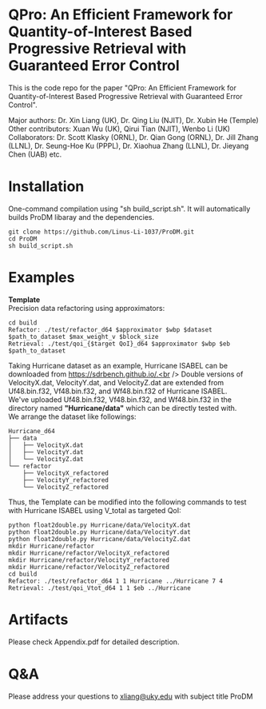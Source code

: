 # QPro: An Efficient Framework for Quantity-of-Interest Based Progressive Retrieval with Guaranteed Error Control

This is the code repo for the paper "QPro: An Efficient Framework for Quantity-of-Interest Based Progressive Retrieval with Guaranteed Error Control".

Major authors: Dr. Xin Liang (UK), Dr. Qing Liu (NJIT), Dr. Xubin He (Temple)<br />
Other contributors: Xuan Wu (UK), Qirui Tian (NJIT), Wenbo Li (UK)<br />
Collaborators: Dr. Scott Klasky (ORNL), Dr. Qian Gong (ORNL), Dr. Jill Zhang (LLNL), Dr. Seung-Hoe Ku (PPPL), Dr. Xiaohua Zhang (LLNL), Dr. Jieyang Chen (UAB) etc.<br />

# Installation

One-command compilation using "sh build_script.sh". It will automatically builds ProDM libaray and the dependencies.
```
git clone https://github.com/Linus-Li-1037/ProDM.git
cd ProDM
sh build_script.sh
```
# Examples
**Template**<br />
Precision data refactoring using approximators:<br />
```
cd build
Refactor: ./test/refactor_d64 $approximator $wbp $dataset $path_to_dataset $max_weight_v $block_size
Retrieval: ./test/qoi_{$target QoI}_d64 $approximator $wbp $eb $path_to_dataset
```

Taking Hurricane dataset as an example, Hurricane ISABEL can be downloaded from https://sdrbench.github.io/.<br /> 
Double versions of VelocityX.dat, VelocityY.dat, and VelocityZ.dat are extended from Uf48.bin.f32, Vf48.bin.f32, and Wf48.bin.f32 of Hurricane ISABEL.<br />
We've uploaded Uf48.bin.f32, Vf48.bin.f32, and Wf48.bin.f32 in the directory named **"Hurricane/data"** which can be directly tested with.<br />
We arrange the dataset like followings:<br />
```
Hurricane_d64
├── data
│   ├── VelocityX.dat
│   ├── VelocityY.dat
│   └── VelocityZ.dat
└── refactor
    ├── VelocityX_refactored
    ├── VelocityY_refactored
    └── VelocityZ_refactored
```

Thus, the Template can be modified into the following commands to test with Hurricane ISABEL using V_total as targeted QoI:<br />
```
python float2double.py Hurricane/data/VelocityX.dat
python float2double.py Hurricane/data/VelocityY.dat
python float2double.py Hurricane/data/VelocityZ.dat
mkdir Hurricane/refactor
mkdir Hurricane/refactor/VelocityX_refactored
mkdir Hurricane/refactor/VelocityY_refactored
mkdir Hurricane/refactor/VelocityZ_refactored
cd build
Refactor: ./test/refactor_d64 1 1 Hurricane ../Hurricane 7 4
Retrieval: ./test/qoi_Vtot_d64 1 1 $eb ../Hurricane
```

# Artifacts
Please check Appendix.pdf for detailed description.<br />

# Q&A

Please address your questions to xliang@uky.edu with subject title ProDM<br />
